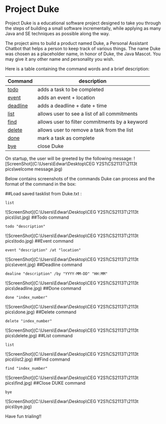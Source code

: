 # Project Duke

Project Duke is a educational software project designed to take you through the steps of building a small software incrementally, while applying as many Java and SE techniques as possible along the way.

The project aims to build a product named Duke, a Personal Assistant Chatbot that helps a person to keep track of various things. The name Duke was chosen as a placeholder name, in honor of Duke, the Java Mascot. You may give it any other name and personality you wish.

Here is a table containing the command words and a brief description:

Command | description
------------ | -------------
[todo](#todo-command) | adds a task to be completed
[event](#event-command) | adds an event + location 
[deadline](#deadline-command) | adds a deadline + date + time
[list](#list-command) | allows user to see a list of all commitments
[find](#find-command) | allows user to filter commitments by a keyword
[delete](#delete-command) | allows user to remove a task from the list
[done](#done-command) | mark a task as complete
[bye](#close-duke-command) | close Duke

On startup, the user will be greeted by the following message:
![ScreenShot](C:\Users\Edwar\Desktop\CEG Y2S1\CS2113T\2113t pics\welcome message.jpg)

Below contains screenshots of the commands Duke can process and the format of the command in the box:

##Load saved tasklist from Duke.txt :
   ```
  list
   ```
![ScreenShot](C:\Users\Edwar\Desktop\CEG Y2S1\CS2113T\2113t pics\list.jpg)
##Todo command

   ```
  todo "description"
   ```
![ScreenShot](C:\Users\Edwar\Desktop\CEG Y2S1\CS2113T\2113t pics\todo.jpg)
##Event command

   ```
  event "description" /at "location"
   ```
![ScreenShot](C:\Users\Edwar\Desktop\CEG Y2S1\CS2113T\2113t pics\event.jpg)
##Deadline command

   ```
  dealine "description" /by "YYYY-MM-DD" "HH:MM"
   ```
![ScreenShot](C:\Users\Edwar\Desktop\CEG Y2S1\CS2113T\2113t pics\deadline.jpg)
##Done command

   ```
  done "index_number"
   ```
![ScreenShot](C:\Users\Edwar\Desktop\CEG Y2S1\CS2113T\2113t pics\done.jpg)
##Delete command

   ```
 delete "index_number"
   ```
![ScreenShot](C:\Users\Edwar\Desktop\CEG Y2S1\CS2113T\2113t pics\delete.jpg)
##List command

   ```
  list
   ```

![ScreenShot](C:\Users\Edwar\Desktop\CEG Y2S1\CS2113T\2113t pics\list2.jpg)
##Find command

   ```
  find "index_number"
   ```
![ScreenShot](C:\Users\Edwar\Desktop\CEG Y2S1\CS2113T\2113t pics\find.jpg)
##Close DUKE command

   ```
 bye
   ```
![ScreenShot](C:\Users\Edwar\Desktop\CEG Y2S1\CS2113T\2113t pics\bye.jpg)

Have fun trialing!!
